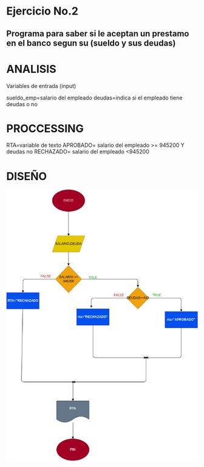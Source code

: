 # Ejercicio No.2

## Programa para saber si le aceptan un prestamo en el banco segun su (sueldo y sus deudas)

# ANALISIS

Variables de entrada (input)

sueldo_emp=salario del empleado
deudas=indica si el empleado tiene deudas o no

# PROCCESSING

RTA=variable de texto
APROBADO= salario del empleado >= 945200 Y deudas no
RECHAZADO= salario del empleado <945200 

# DISEÑO
![diagrama de flujo](diagrama.png "diagrama de flujo")

